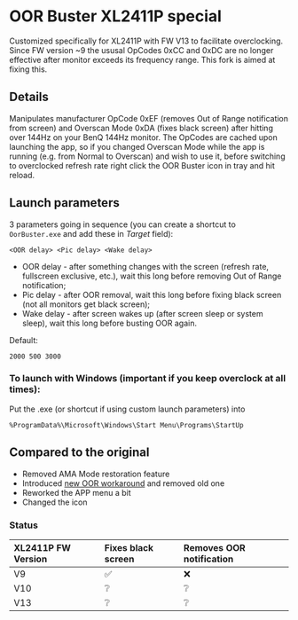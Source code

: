 # OOR Buster XL2411P special
Customized specifically for XL2411P with FW V13 to facilitate overclocking.<br/>
Since FW version ~9 the ususal OpCodes 0xCC and 0xDC are no longer effective after monitor exceeds its frequency range. This fork is aimed at fixing this.

## Details
Manipulates manufacturer OpCode 0xEF (removes Out of Range notification from screen) and Overscan Mode 0xDA (fixes black screen) after hitting over 144Hz on your BenQ 144Hz monitor. The OpCodes are cached upon launching the app, so if you changed Overscan Mode while the app is running (e.g. from Normal to Overscan) and wish to use it, before switching to overclocked refresh rate right click the OOR Buster icon in tray and hit reload.

## Launch parameters
3 parameters going in sequence (you can create a shortcut to `OorBuster.exe` and add these in _Target_ field):
```
<OOR delay> <Pic delay> <Wake delay>
```
- OOR delay - after something changes with the screen (refresh rate, fullscreen exclusive, etc.), wait this long before removing Out of Range notification;
- Pic delay - after OOR removal, wait this long before fixing black screen (not all monitors get black screen);
- Wake delay - after screen wakes up (after screen sleep or system sleep), wait this long before busting OOR again.

Default:
```
2000 500 3000
```

### To launch with Windows (important if you keep overclock at all times):
Put the .exe (or shortcut if using custom launch parameters) into
```
%ProgramData%\Microsoft\Windows\Start Menu\Programs\StartUp
```

## Compared to the original
* Removed AMA Mode restoration feature
* Introduced [new OOR workaround](https://forums.blurbusters.com/viewtopic.php?f=8&p=98852#p99028) and removed old one
* Reworked the APP menu a bit
* Changed the icon 

### Status
| XL2411P FW Version | Fixes black screen | Removes OOR notification |
|:-------------------|:-------------------|:-------------------------|
| V9                 |✅                  |❌                       |
| V10                |❔                  |❔                       |
| V13                |❔                  |❔                       |
